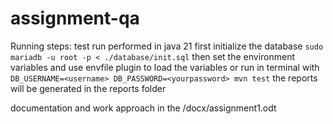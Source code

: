 # assignment-qa

Running steps:
test run performed in java 21
first initialize the database
```sudo mariadb -u root -p < ./database/init.sql```
then set the environment variables and use envfile plugin to load the variables or run in terminal with
```DB_USERNAME=<username> DB_PASSWORD=<yourpassword> mvn test```
the reports will be generated in the reports folder

documentation and work approach in the /docx/assignment1.odt
